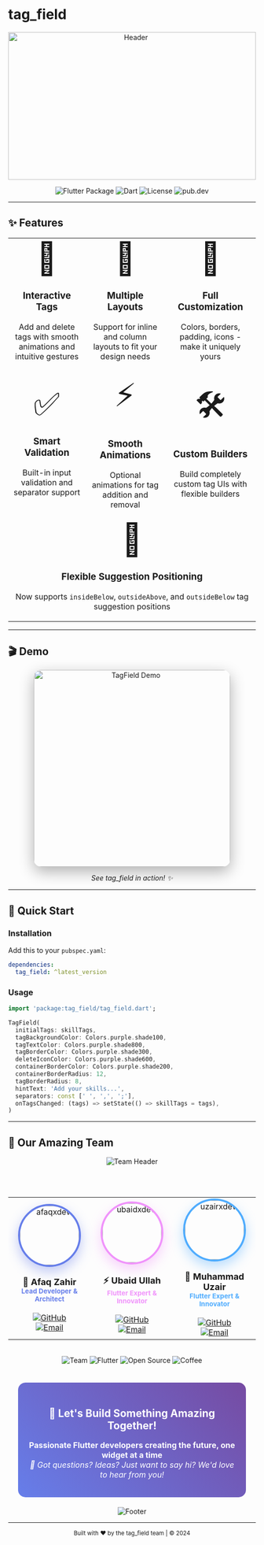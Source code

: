 # tag_field

<div align="center">
  
  <!-- Cool Header with gradient background -->
  <img width="100%" height="300" src="https://capsule-render.vercel.app/api?type=waving&color=gradient&customColorList=12&height=300&section=header&text=tag_field&fontSize=90&fontColor=fff&animation=fadeIn&fontAlignY=38&desc=Highly%20customizable%20Flutter%20package%20for%20tags&descAlignY=60&descAlign=50" alt="Header"/>
  
</div>

<p align="center">
  <img src="https://img.shields.io/badge/Flutter-Package-02569B?style=for-the-badge&logo=flutter&logoColor=white" alt="Flutter Package"/>
  <img src="https://img.shields.io/badge/Dart-0175C2?style=for-the-badge&logo=dart&logoColor=white" alt="Dart"/>
  <img src="https://img.shields.io/badge/License-MIT-green?style=for-the-badge" alt="License"/>
  <img src="https://img.shields.io/badge/pub.dev-1.0.0-blue?style=for-the-badge&logo=dart&logoColor=white" alt="pub.dev"/>
</p>

---

## ✨ Features

<div align="center">
  
  <table>
    <tr>
      <td align="center" width="300">
        <div style="font-size: 64px; margin-bottom: 10px;">🎯</div>
        <h3>Interactive Tags</h3>
        <p>Add and delete tags with smooth animations and intuitive gestures</p>
      </td>
      <td align="center" width="300">
        <div style="font-size: 64px; margin-bottom: 10px;">📐</div>
        <h3>Multiple Layouts</h3>
        <p>Support for inline and column layouts to fit your design needs</p>
      </td>
      <td align="center" width="300">
        <div style="font-size: 64px; margin-bottom: 10px;">🎨</div>
        <h3>Full Customization</h3>
        <p>Colors, borders, padding, icons - make it uniquely yours</p>
      </td>
    </tr>
    <tr>
      <td align="center" width="300">
        <div style="font-size: 64px; margin-bottom: 10px;">✅</div>
        <h3>Smart Validation</h3>
        <p>Built-in input validation and separator support</p>
      </td>
      <td align="center" width="300">
        <div style="font-size: 64px; margin-bottom: 10px;">⚡</div>
        <h3>Smooth Animations</h3>
        <p>Optional animations for tag addition and removal</p>
      </td>
      <td align="center" width="300">
        <div style="font-size: 64px; margin-bottom: 10px;">🛠️</div>
        <h3>Custom Builders</h3>
        <p>Build completely custom tag UIs with flexible builders</p>
      </td>
    </tr>
    <td colspan="3" align="center"> <div style="font-size: 64px; margin-bottom: 10px;">📌</div> <h3>Flexible Suggestion Positioning</h3> <p>Now supports <code>insideBelow</code>, <code>outsideAbove</code>, and <code>outsideBelow</code> tag suggestion positions</p> </td>
  </table>
  
</div>

---

## 🎬 Demo

<div align="center">
  
  <img src="https://raw.githubusercontent.com/afaqxdev/tag_field/main/example/assets/demo.gif" alt="TagField Demo" width="400" style="border-radius: 15px; box-shadow: 0 10px 30px rgba(0,0,0,0.3);"/>
  
  <p><em>See tag_field in action! ✨</em></p>
  
</div>

---

## 🚀 Quick Start

### Installation

Add this to your `pubspec.yaml`:

```yaml
dependencies:
  tag_field: ^latest_version
```

### Usage

```dart
import 'package:tag_field/tag_field.dart';

TagField(
  initialTags: skillTags,
  tagBackgroundColor: Colors.purple.shade100,
  tagTextColor: Colors.purple.shade800,
  tagBorderColor: Colors.purple.shade300,
  deleteIconColor: Colors.purple.shade600,
  containerBorderColor: Colors.purple.shade200,
  containerBorderRadius: 12,
  tagBorderRadius: 8,
  hintText: 'Add your skills...',
  separators: const [' ', ',', ';'],
  onTagsChanged: (tags) => setState(() => skillTags = tags),
)
```

---

## 👥 Our Amazing Team

<div align="center">
  
  <!-- Cool team header -->
  <img src="https://capsule-render.vercel.app/api?type=rounded&color=gradient&customColorList=6&height=150&section=header&text=Meet%20The%20Creators&fontSize=50&fontColor=fff&animation=blinking" alt="Team Header"/>
  
  <br/><br/>
  
  <!-- Team members with cool cards -->
  <table>
    <tr>
      <td align="center" width="250">
        <div>
          <img src="https://github.com/afaqxdev.png" 
               width="120" 
               height="120" 
               style="border-radius: 50%; border: 4px solid #667eea; box-shadow: 0 10px 25px rgba(102, 126, 234, 0.4);" 
               alt="afaqxdev"/>
          <br/><br/>
          <strong style="font-size: 18px;">🎯 Afaq Zahir</strong>
          <br/>
          <sub style="color: #667eea; font-weight: bold;">Lead Developer & Architect</sub>
          <br/><br/>
          <a href="https://github.com/afaqxdev">
            <img src="https://img.shields.io/badge/-GitHub-181717?style=for-the-badge&logo=github&logoColor=white" alt="GitHub"/>
          </a>
          <br/>
          <a href="mailto:afaqxdev@gmail.com">
            <img src="https://img.shields.io/badge/-Gmail-D14836?style=for-the-badge&logo=gmail&logoColor=white" alt="Email"/>
          </a>
        </div>
      </td>
      <td align="center" width="250">
        <div>
          <img src="https://github.com/ubaidxdev.png" 
               width="120" 
               height="120" 
               style="border-radius: 50%; border: 4px solid #f093fb; box-shadow: 0 10px 25px rgba(240, 147, 251, 0.4);" 
               alt="ubaidxdev"/>
          <br/><br/>
          <strong style="font-size: 18px;">⚡ Ubaid Ullah </strong>
          <br/>
          <sub style="color: #f093fb; font-weight: bold;">Flutter Expert & Innovator</sub>
          <br/><br/>
          <a href="https://github.com/ubaidxdev">
            <img src="https://img.shields.io/badge/-GitHub-181717?style=for-the-badge&logo=github&logoColor=white" alt="GitHub"/>
          </a>
          <br/>
          <a href="mailto:ubaidxdev@gmail.com">
            <img src="https://img.shields.io/badge/-Gmail-D14836?style=for-the-badge&logo=gmail&logoColor=white" alt="Email"/>
          </a>
        </div>
      </td>
      <td align="center" width="250">
        <div>
          <img src="https://github.com/uzairxdev.png" 
               width="120" 
               height="120" 
               style="border-radius: 50%; border: 4px solid #4facfe; box-shadow: 0 10px 25px rgba(79, 172, 254, 0.4);" 
               alt="uzairxdev"/>
          <br/><br/>
          <strong style="font-size: 18px;">🚀 Muhammad Uzair</strong>
          <br/>
          <sub style="color: #4facfe; font-weight: bold;">Flutter Expert & Innovator</sub>
          <br/><br/>
          <a href="https://github.com/uzairxdev">
            <img src="https://img.shields.io/badge/-GitHub-181717?style=for-the-badge&logo=github&logoColor=white" alt="GitHub"/>
          </a>
          <br/>
          <a href="mailto:uzairxdev@gmail.com">
            <img src="https://img.shields.io/badge/-Gmail-D14836?style=for-the-badge&logo=gmail&logoColor=white" alt="Email"/>
          </a>
        </div>
      </td>
    </tr>
  </table>

  <br/>

  <!-- Cool stats section -->
  <div>
    <img src="https://img.shields.io/badge/Team%20Members-3-blueviolet?style=for-the-badge&logo=users&logoColor=white" alt="Team"/>
    <img src="https://img.shields.io/badge/Flutter-Experts-02569B?style=for-the-badge&logo=flutter&logoColor=white" alt="Flutter"/>
    <img src="https://img.shields.io/badge/Open%20Source-❤️-red?style=for-the-badge&logo=heart&logoColor=white" alt="Open Source"/>
    <img src="https://img.shields.io/badge/Made%20with-☕-brown?style=for-the-badge&logo=coffee&logoColor=white" alt="Coffee"/>
  </div>

  <br/>

  <!-- Contact section with cool styling -->
  <div style="background: linear-gradient(45deg, #667eea, #764ba2); padding: 20px; border-radius: 15px; margin: 20px;">
    <h2 style="color: white;">🤝 Let's Build Something Amazing Together!</h2>
    <p style="color: white; font-size: 16px;">
      <strong>Passionate Flutter developers creating the future, one widget at a time</strong>
      <br/>
      <em>💬 Got questions? Ideas? Just want to say hi? We'd love to hear from you!</em>
    </p>
  </div>

</div>

<!-- Cool footer -->
<div align="center">
  <img src="https://capsule-render.vercel.app/api?type=waving&color=gradient&customColorList=12&height=200&section=footer&animation=fadeIn" alt="Footer"/>
</div>

---

<div align="center">
  <sub>Built with ❤️ by the tag_field team | © 2024</sub>
</div>
